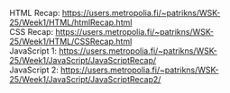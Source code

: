 HTML Recap: https://users.metropolia.fi/~patrikns/WSK-25/Week1/HTML/htmlRecap.html \
CSS Recap: https://users.metropolia.fi/~patrikns/WSK-25/Week1/HTML/CSSRecap.html \
JavaScript 1: https://users.metropolia.fi/~patrikns/WSK-25/Week1/JavaScript/JavaScriptRecap/ \
JavaScript 2: https://users.metropolia.fi/~patrikns/WSK-25/Week1/JavaScript/JavaScriptRecap2/
